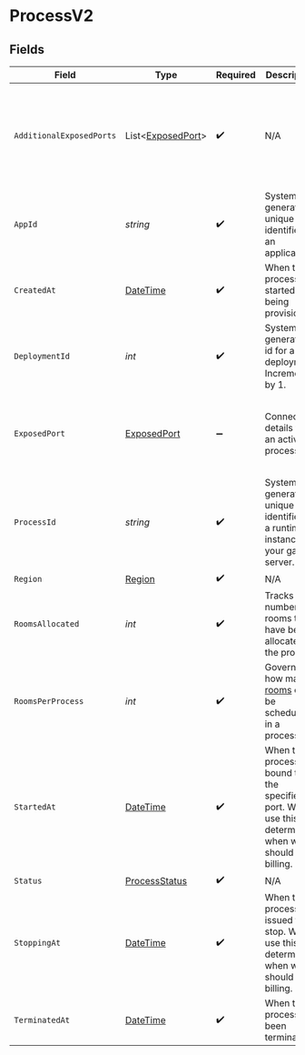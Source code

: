 # ProcessV2


## Fields

| Field                                                                                                            | Type                                                                                                             | Required                                                                                                         | Description                                                                                                      | Example                                                                                                          |
| ---------------------------------------------------------------------------------------------------------------- | ---------------------------------------------------------------------------------------------------------------- | ---------------------------------------------------------------------------------------------------------------- | ---------------------------------------------------------------------------------------------------------------- | ---------------------------------------------------------------------------------------------------------------- |
| `AdditionalExposedPorts`                                                                                         | List<[ExposedPort](../../Models/Shared/ExposedPort.md)>                                                          | :heavy_check_mark:                                                                                               | N/A                                                                                                              | [<br/>{<br/>"host": "1.proxy.hathora.dev",<br/>"name": "debug",<br/>"port": 72941,<br/>"transportType": "tcp"<br/>}<br/>] |
| `AppId`                                                                                                          | *string*                                                                                                         | :heavy_check_mark:                                                                                               | System generated unique identifier for an application.                                                           | app-af469a92-5b45-4565-b3c4-b79878de67d2                                                                         |
| `CreatedAt`                                                                                                      | [DateTime](https://learn.microsoft.com/en-us/dotnet/api/system.datetime?view=net-5.0)                            | :heavy_check_mark:                                                                                               | When the process started being provisioned.                                                                      |                                                                                                                  |
| `DeploymentId`                                                                                                   | *int*                                                                                                            | :heavy_check_mark:                                                                                               | System generated id for a deployment. Increments by 1.                                                           | 1                                                                                                                |
| `ExposedPort`                                                                                                    | [ExposedPort](../../Models/Shared/ExposedPort.md)                                                                | :heavy_minus_sign:                                                                                               | Connection details for an active process.                                                                        | {<br/>"host": "1.proxy.hathora.dev",<br/>"name": "default",<br/>"port": 34567,<br/>"transportType": "tcp"<br/>}  |
| `ProcessId`                                                                                                      | *string*                                                                                                         | :heavy_check_mark:                                                                                               | System generated unique identifier to a runtime instance of your game server.                                    | cbfcddd2-0006-43ae-996c-995fff7bed2e                                                                             |
| `Region`                                                                                                         | [Region](../../Models/Shared/Region.md)                                                                          | :heavy_check_mark:                                                                                               | N/A                                                                                                              |                                                                                                                  |
| `RoomsAllocated`                                                                                                 | *int*                                                                                                            | :heavy_check_mark:                                                                                               | Tracks the number of rooms that have been allocated to the process.                                              | 1                                                                                                                |
| `RoomsPerProcess`                                                                                                | *int*                                                                                                            | :heavy_check_mark:                                                                                               | Governs how many [rooms](https://hathora.dev/docs/concepts/hathora-entities#room) can be scheduled in a process. | 3                                                                                                                |
| `StartedAt`                                                                                                      | [DateTime](https://learn.microsoft.com/en-us/dotnet/api/system.datetime?view=net-5.0)                            | :heavy_check_mark:                                                                                               | When the process bound to the specified port. We use this to determine when we should start billing.             |                                                                                                                  |
| `Status`                                                                                                         | [ProcessStatus](../../Models/Shared/ProcessStatus.md)                                                            | :heavy_check_mark:                                                                                               | N/A                                                                                                              |                                                                                                                  |
| `StoppingAt`                                                                                                     | [DateTime](https://learn.microsoft.com/en-us/dotnet/api/system.datetime?view=net-5.0)                            | :heavy_check_mark:                                                                                               | When the process is issued to stop. We use this to determine when we should stop billing.                        |                                                                                                                  |
| `TerminatedAt`                                                                                                   | [DateTime](https://learn.microsoft.com/en-us/dotnet/api/system.datetime?view=net-5.0)                            | :heavy_check_mark:                                                                                               | When the process has been terminated.                                                                            |                                                                                                                  |